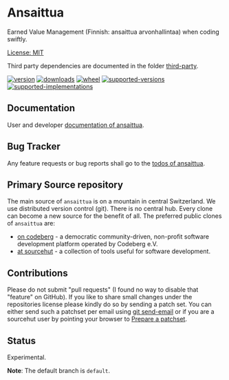 # Ansaittua

Earned Value Management (Finnish: ansaittua arvonhallintaa) when coding swiftly.

[License: MIT](https://git.sr.ht/~sthagen/ansaittua/tree/default/item/LICENSE)

Third party dependencies are documented in the folder [third-party](docs/third-party/README.md).

[![version](https://img.shields.io/pypi/v/ansaittua.svg?style=flat)](https://pypi.python.org/pypi/ansaittua/)
[![downloads](https://pepy.tech/badge/ansaittua/month)](https://pepy.tech/project/ansaittua)
[![wheel](https://img.shields.io/pypi/wheel/ansaittua.svg?style=flat)](https://pypi.python.org/pypi/ansaittua/)
[![supported-versions](https://img.shields.io/pypi/pyversions/ansaittua.svg?style=flat)](https://pypi.python.org/pypi/ansaittua/)
[![supported-implementations](https://img.shields.io/pypi/implementation/ansaittua.svg?style=flat)](https://pypi.python.org/pypi/ansaittua/)

## Documentation

User and developer [documentation of ansaittua](https://codes.dilettant.life/docs/ansaittua).

## Bug Tracker

Any feature requests or bug reports shall go to the [todos of ansaittua](https://todo.sr.ht/~sthagen/ansaittua).

## Primary Source repository

The main source of `ansaittua` is on a mountain in central Switzerland.
We use distributed version control (git).
There is no central hub.
Every clone can become a new source for the benefit of all.
The preferred public clones of `ansaittua` are:

* [on codeberg](https://codeberg.org/sthagen/ansaittua) - a democratic community-driven, non-profit software development platform operated by Codeberg e.V.
* [at sourcehut](https://git.sr.ht/~sthagen/ansaittua) - a collection of tools useful for software development.

## Contributions

Please do not submit "pull requests" (I found no way to disable that "feature" on GitHub).
If you like to share small changes under the repositories license please kindly do so by sending a patch set.
You can either send such a patchset per email using [git send-email](https://git-send-email.io) or 
if you are a sourcehut user by pointing your browser to [Prepare a patchset](https://git.sr.ht/~sthagen/ansaittua/send-email).

## Status

Experimental.

**Note**: The default branch is `default`.

